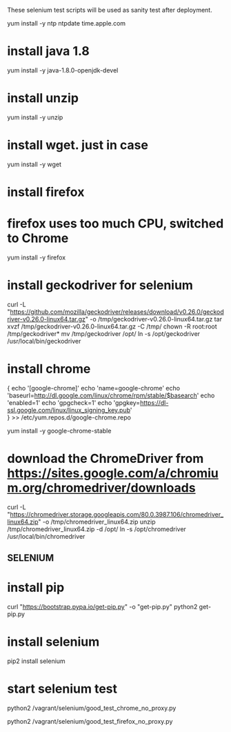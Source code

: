 These selenium test scripts will be used as sanity test after deployment.

yum install -y ntp
ntpdate time.apple.com
# install java 1.8
yum install -y java-1.8.0-openjdk-devel
# install unzip
yum install -y unzip
# install wget. just in case
yum install -y wget


# install firefox
# firefox uses too much CPU, switched to Chrome
yum install -y firefox
# install geckodriver for selenium
curl -L "https://github.com/mozilla/geckodriver/releases/download/v0.26.0/geckodriver-v0.26.0-linux64.tar.gz" -o /tmp/geckodriver-v0.26.0-linux64.tar.gz
tar xvzf /tmp/geckodriver-v0.26.0-linux64.tar.gz -C /tmp/
chown -R root:root /tmp/geckodriver*
mv /tmp/geckodriver /opt/
ln -s /opt/geckodriver /usr/local/bin/geckodriver


# install chrome
{
        echo '[google-chrome]'
        echo 'name=google-chrome'
        echo 'baseurl=http://dl.google.com/linux/chrome/rpm/stable/$basearch'
        echo 'enabled=1'
        echo 'gpgcheck=1'
        echo 'gpgkey=https://dl-ssl.google.com/linux/linux_signing_key.pub'  
} >> /etc/yum.repos.d/google-chrome.repo 

yum install -y google-chrome-stable

# download the ChromeDriver from https://sites.google.com/a/chromium.org/chromedriver/downloads
curl -L "https://chromedriver.storage.googleapis.com/80.0.3987.106/chromedriver_linux64.zip" -o /tmp/chromedriver_linux64.zip
unzip /tmp/chromedriver_linux64.zip -d /opt/
ln -s /opt/chromedriver /usr/local/bin/chromedriver


## SELENIUM

# install pip
curl "https://bootstrap.pypa.io/get-pip.py" -o "get-pip.py"
python2 get-pip.py

# install selenium
pip2 install selenium


# start selenium test
python2 /vagrant/selenium/good_test_chrome_no_proxy.py

python2 /vagrant/selenium/good_test_firefox_no_proxy.py
